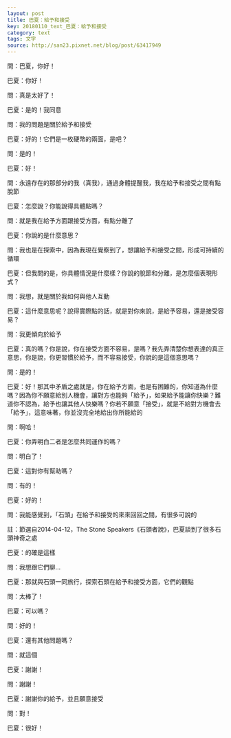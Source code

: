 ```yaml
---
layout: post
title: 巴夏：給予和接受
key: 20180110_text_巴夏：給予和接受
category: text
tags: 文字
source: http://san23.pixnet.net/blog/post/63417949
---
```



問：巴夏，你好！

巴夏：你好！

問：真是太好了！

巴夏：是的！我同意

問：我的問題是關於給予和接受

巴夏：好的！它們是一枚硬幣的兩面，是吧？

問：是的！

巴夏：好！

問：永遠存在的那部分的我（真我），通過身體提醒我，我在給予和接受之間有點脫節

巴夏：怎麼說？你能說得具體點嗎？

問：就是我在給予方面跟接受方面，有點分離了

巴夏：你說的是什麼意思？

問：我也是在探索中，因為我現在覺察到了，想讓給予和接受之間，形成可持續的循環

巴夏：但我問的是，你具體情況是什麼樣？你說的脫節和分離，是怎麼個表現形式？

問：我想，就是關於我如何與他人互動

巴夏：這什麼意思呢？說得實際點的話，就是對你來說，是給予容易，還是接受容易？

問：我更傾向於給予

巴夏：真的嗎？你是說，你在接受方面不容易，是嗎？我先弄清楚你想表達的真正意思，你是說，你更習慣於給予，而不容易接受，你說的是這個意思嗎？

問：是的！

巴夏：好！那其中矛盾之處就是，你在給予方面，也是有困難的，你知道為什麼嗎？因為你不願意給別人機會，讓對方也能夠「給予」，如果給予能讓你快樂？難道你不認為，給予也讓其他人快樂嗎？你若不願意「接受」，就是不給對方機會去「給予」，這意味著，你並沒完全地給出你所能給的

問：啊哈！

巴夏：你弄明白二者是怎麼共同運作的嗎？

問：明白了！

巴夏：這對你有幫助嗎？

問：有的！

巴夏：好的！

問：我能感覺到，「石頭」在給予和接受的來來回回之間，有很多可說的

註：節選自2014-04-12，The Stone Speakers《石頭者說》，巴夏談到了很多石頭神奇之處

巴夏：的確是這樣

問：我想跟它們聊…

巴夏：那就與石頭一同旅行，探索石頭在給予和接受方面，它們的觀點

問：太棒了！

巴夏：可以嗎？

問：好的！

巴夏：還有其他問題嗎？

問：就這個

巴夏：謝謝！

問：謝謝！

巴夏：謝謝你的給予，並且願意接受

問：對！

巴夏：很好！
